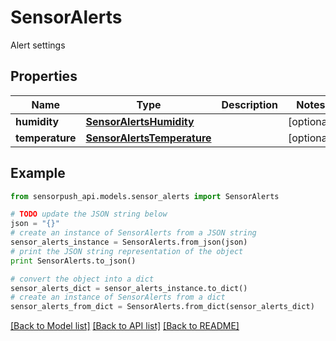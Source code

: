# SensorAlerts

Alert settings

## Properties
Name | Type | Description | Notes
------------ | ------------- | ------------- | -------------
**humidity** | [**SensorAlertsHumidity**](SensorAlertsHumidity.md) |  | [optional] 
**temperature** | [**SensorAlertsTemperature**](SensorAlertsTemperature.md) |  | [optional] 

## Example

```python
from sensorpush_api.models.sensor_alerts import SensorAlerts

# TODO update the JSON string below
json = "{}"
# create an instance of SensorAlerts from a JSON string
sensor_alerts_instance = SensorAlerts.from_json(json)
# print the JSON string representation of the object
print SensorAlerts.to_json()

# convert the object into a dict
sensor_alerts_dict = sensor_alerts_instance.to_dict()
# create an instance of SensorAlerts from a dict
sensor_alerts_from_dict = SensorAlerts.from_dict(sensor_alerts_dict)
```
[[Back to Model list]](../README.md#documentation-for-models) [[Back to API list]](../README.md#documentation-for-api-endpoints) [[Back to README]](../README.md)


